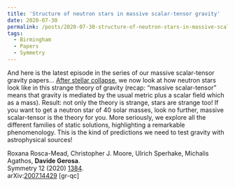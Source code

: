 ```yaml
---
title: 'Structure of neutron stars in massive scalar-tensor gravity'
date: 2020-07-30
permalink: /posts/2020-07-30-structure-of-neutron-stars-in-massive-scalar-tensor-gravity
tags:
  - Birmingham
  - Papers
  - Symmetry
---
```


And here is the latest episode in the series of our massive scalar-tensor gravity papers… [After stellar collapse](<../../../../../index.html?p=3399>), we now look at how neutron stars look like in this strange theory of gravity (recap: “massive scalar-tensor” means that gravity is mediated by the usual metric plus a scalar field which as a mass). Result: not only the theory is strange, stars are strange too! If you want to get a neutron star of 40 solar masses, look no further, massive scalar-tensor is the theory for you. More seriously, we explore all the different families of static solutions, highlighting a remarkable phenomenology. This is the kind of predictions we need to test gravity with astrophysical sources!

Roxana Rosca-Mead, Christopher J. Moore, Ulrich Sperhake, Michalis Agathos, **Davide Gerosa**.  
Symmetry 12 (2020) [1384](<https://www.mdpi.com/2073-8994/12/9/1384>).  
arXiv:[2007.14429](<https://arxiv.org/abs/2007.14429>) [gr-qc]

